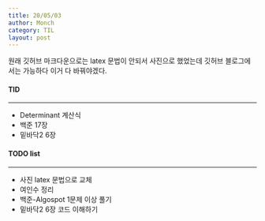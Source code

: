 ```yaml
---
title: 20/05/03
author: Monch
category: TIL
layout: post
---
```






원래 깃허브 마크다운으로는 latex 문법이 안되서 사진으로 했었는데 깃허브 블로그에서는 가능하다 이거 다 바꿔야겠다.



#### TID

---

- Determinant 계산식
- 백준 17장
- 밑바닥2 6장



#### TODO list

---

- 사진 latex 문법으로 교체
- 여인수 정리
- 백준-Algospot 1문제 이상 풀기
- 밑바닥2 6장 코드 이해하기
